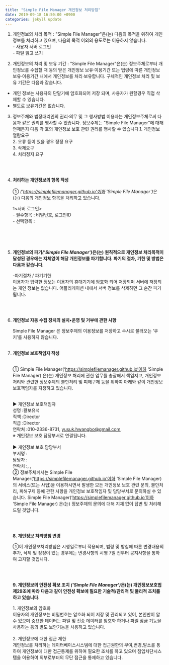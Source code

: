 ```yaml
---
title: "Simple File Manager 개인정보 처리방침"
date: 2019-09-18 16:50:00 +0900
categories: jekyll update
---
```

  1. 개인정보의 처리 목적 : "Simple File Manager"은(는) 다음의 목적을 위하여 개인정보를 처리하고 있으며, 다음의 목적 이외의 용도로는 이용하지 않습니다.  
    - 사용자 서버 로그인   
    - 파일 읽고 쓰기
  
  2. 개인정보의 처리 및 보유 기간 : "Simple File Manager"은(는) 정보주체로부터 개인정보를 수집할 때 동의 받은 개인정보 보유·이용기간 또는 법령에 따른 개인정보 보유·이용기간 내에서 개인정보를 처리·보유합니다. 구체적인 개인정보 처리 및 보유 기간은 다음과 같습니다.  
  - 개인 정보는 사용자의 단말기에 암호화되어 저장 되며, 사용자가 원할경우 직접 삭제할 수 있습니다.
  - 별도로 보유기간은 없습니다.

  3. 정보주체와 법정대리인의 권리·의무 및 그 행사방법 이용자는 개인정보주체로써 다음과 같은 권리를 행사할 수 있습니다. 정보주체는 "Simple File Manager"에 대해 언제든지 다음 각 호의 개인정보 보호 관련 권리를 행사할 수 있습니다.1. 개인정보 열람요구</br>2. 오류 등이 있을 경우 정정 요구</br>3. 삭제요구</br>4. 처리정지 요구</p></br></br><p class='lh6 bs4'><strong>
  
  4. 처리하는 개인정보의 항목 작성 </strong></br></br> ① <em class="emphasis"><Simple File Manager>('https://simplefilemanager.github.io'이하  'Simple File Manager')</em>은(는) 다음의 개인정보 항목을 처리하고 있습니다.</p><p class='ls2'>1<서버 로그인></br>- 필수항목 : 비밀번호, 로그인ID</br>- 선택항목 : </p></br></br></br><p class='lh6 bs4'><strong>
  
  5. 개인정보의 파기<em class="emphasis"><Simple File Manager>('Simple File Manager')</em>은(는) 원칙적으로 개인정보 처리목적이 달성된 경우에는 지체없이 해당 개인정보를 파기합니다. 파기의 절차, 기한 및 방법은 다음과 같습니다.</strong></p><p class='ls2'>-파기절차 / 파기기한</br>이용자가 입력한 정보는 이용자의 휴대기기에 암호화 되어 저장되며 서버에 저장되는 개인 정보는 없습니다. 어플리케이션 내에서 서버 정보를 삭제하면 그 순간 파기됩니다.</p><p class='ls2'></p></br></br><p class="lh6 bs4"><strong>
  
  6. 개인정보 자동 수집 장치의 설치•운영 및 거부에 관한 사항</strong></p><p class="ls2">Simple File Manager 은 정보주체의 이용정보를 저장하고 수시로 불러오는 ‘쿠키’를 사용하지 않습니다.</br></br><p class='lh6 bs4'><strong>
  
  7. 개인정보 보호책임자 작성 </strong></p><br/> ①  Simple File Manager(‘https://simplefilemanager.github.io’이하 ‘Simple File Manager) 은(는) 개인정보 처리에 관한 업무를 총괄해서 책임지고, 개인정보 처리와 관련한 정보주체의 불만처리 및 피해구제 등을 위하여 아래와 같이 개인정보 보호책임자를 지정하고 있습니다.<p class='ls2'><br/>▶ 개인정보 보호책임자 <br/>성명 :황보유석<br/>직책 :Director<br/>직급 :Director<br/>연락처 :010-2336-8731, yusuk.hwangbo@gmail.com, <br/>※ 개인정보 보호 담당부서로 연결됩니다.<br/> <br/>▶ 개인정보 보호 담당부서<br/>부서명 :<br/>담당자 :<br/>연락처 :, , <br/>② 정보주체께서는 Simple File Manager(‘https://simplefilemanager.github.io’이하 ‘Simple File Manager) 의 서비스(또는 사업)을 이용하시면서 발생한 모든 개인정보 보호 관련 문의, 불만처리, 피해구제 등에 관한 사항을 개인정보 보호책임자 및 담당부서로 문의하실 수 있습니다. Simple File Manager(‘https://simplefilemanager.github.io’이하 ‘Simple File Manager) 은(는) 정보주체의 문의에 대해 지체 없이 답변 및 처리해드릴 것입니다.</p></br></br><p class='lh6 bs4'><strong>8. 개인정보 처리방침 변경 </strong></p><p>①이 개인정보처리방침은 시행일로부터 적용되며, 법령 및 방침에 따른 변경내용의 추가, 삭제 및 정정이 있는 경우에는 변경사항의 시행 7일 전부터 공지사항을 통하여 고지할 것입니다.</p></br></br><p class='lh6 bs4'><strong>9. 개인정보의 안전성 확보 조치 <em class="emphasis"><Simple File Manager>('Simple File Manager')</em>은(는) 개인정보보호법 제29조에 따라 다음과 같이 안전성 확보에 필요한 기술적/관리적 및 물리적 조치를 하고 있습니다.</strong></p><p class='ls2'>1. 개인정보의 암호화</br> 이용자의 개인정보는 비밀번호는 암호화 되어 저장 및 관리되고 있어, 본인만이 알 수 있으며 중요한 데이터는 파일 및 전송 데이터를 암호화 하거나 파일 잠금 기능을 사용하는 등의 별도 보안기능을 사용하고 있습니다.</br></br>2. 개인정보에 대한 접근 제한</br> 개인정보를 처리하는 데이터베이스시스템에 대한 접근권한의 부여,변경,말소를 통하여 개인정보에 대한 접근통제를 위하여 필요한 조치를 하고 있으며 침입차단시스템을 이용하여 외부로부터의 무단 접근을 통제하고 있습니다.</br></br></p></p>
